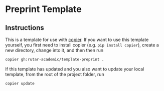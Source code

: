 # Preprint Template
## Instructions
This is a template for use with [copier](https://copier.readthedocs.io/en/stable/).
If you want to use this template yourself, you first need to install copier (e.g. `pip install copier`), create a new directory, change into it, and then then run
```sh
copier gh:rutar-academic/template-preprint .
```
If this template has updated and you also want to update your local template, from the root of the project folder, run
```sh
copier update
```
